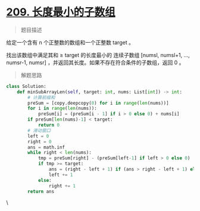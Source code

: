 # [209. 长度最小的子数组](https://leetcode.cn/problems/minimum-size-subarray-sum/)

> 题目描述

给定一个含有 n 个正整数的数组和一个正整数 target 。

找出该数组中满足其和 ≥ target 的长度最小的 连续子数组 [numsl, numsl+1, ..., numsr-1, numsr] ，并返回其长度。如果不存在符合条件的子数组，返回 0 。

> 解题思路

```python
class Solution:
    def minSubArrayLen(self, target: int, nums: List[int]) -> int:
        # 计算前缀和
        preSum = [copy.deepcopy(0) for i in range(len(nums))]
        for i in range(len(nums)):
            preSum[i] = (preSum[i - 1] if i > 0 else 0) + nums[i]
        if preSum[len(nums)-1] < target:
            return 0
        # 滑动窗口
        left = 0
        right = 0
        ans = math.inf
        while right < len(nums):
            tmp = preSum[right] - (preSum[left-1] if left > 0 else 0)
            if tmp >= target:
                ans = (right - left + 1) if (ans > right - left + 1) else ans
                left += 1
            else:
                right += 1
        return ans
```

\

